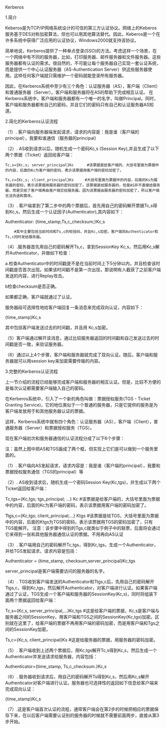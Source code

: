 Kerberos


1.简介

 Keberos是为TCP/IP网络系统设计的可信的第三方认证协议。网络上的Keberos服务基于DES对称加密算法，但也可以用其他算法替代。因此，Keberos是一个在许多系统中获得广泛应用的认证协议，Windows2000就支持该协议。

简单地说，Kerberos提供了一种单点登录(SSO)的方法。考虑这样一个场景，在一个网络中有不同的服务器，比如，打印服务器、邮件服务器和文件服务器。这些服务器都有认证的需求。很自然的，不可能让每个服务器自己实现一套认证系统，而是提供一个中心认证服务器（AS-Authentication Server）供这些服务器使用。这样任何客户端就只需维护一个密码就能登录所有服务器。
	
因此，在Kerberos系统中至少有三个角色：认证服务器（AS），客户端（Client）和普通服务器（Server）。客户端和服务器将在AS的帮助下完成相互认证。
在Kerberos系统中，客户端和服务器都有一个唯一的名字，叫做Principal。同时，客户端和服务器都有自己的密码，并且它们的密码只有自己和认证服务器AS知道。


2.简化的Kerberos认证流程

（1）. 客户端向服务器端发起请求，请求的内容是：我是谁（客户端的principal），我要和谁通信（服务器的principal）

（2）. AS收到请求以后，随机生成一个密码Kc,s (Session Key),并且生成了以下两个票据（Ticket）返回给客户端：
     
    Tc,s={Kc,s; server_principal}Kc 	 #该票据是给客户端的，大括号里面为票据中的内容，后面的Kc为客户端的密码，表示该票据用客户端的密码加密了。

    Ts,c={Kc,s; client_principal}Ks  	#大括号里面为票据中的内容，后面的Ks为服务器的密码，表示该票据用服务器的密码加密了。该票据是给服务器的，但是AS并不直接给服务器，而是交给了客户端再由客户端交给服务器。因为该票据由服务器的密码加密了，所以客户端无法伪造和篡改。


（3）. 客户端拿到了第二步中的两个票据后，首先用自己的密码解开票据Tc,s得到Kc,s，然后生成一个认证因子(Authenticator),其内容如下：

Authenticator: {time_stamp;Ts,c_checksum;}Kc,s  

		#其中主要包括当前时间和Ts,c的校验码，并且Kc,s加密。客户端将Authenticator和Ts,c同时发给服务器。


（4）.服务器首先用自己的密码解开Ts,c，拿到SessionKey Kc,s，然后用Kc,s解开Authenticator，并做如下检查：

a.检查Authenticator中的时间戳是不是在当前时间上下5分钟以内，并且检查该时间戳是否首次出现。如果该时间戳不是第一次出现，那说明有人截获了之前客户端发送的内容，进行Replay攻击。

b检查checksum是否正确。

如果都正确，客户端就通过了认证。

服务器段可选择性地给客户端回复一条消息来完成双向认证，内容如下：

{time_stamp}Kc,s  

其中包括客户端发送过去的时间戳，并且用 Kc,s加密。

（5）客户端通过解开该消息，通过比较服务器返回的时间戳和自己发送过去的时间戳是否一致，来验证服务器。

（6）通过以上4个步骤，客户端和服务器就完成了双向认证。随后，客户端和服务器就可以用session key来加密需要传输的内容。



3.完整的Kerberos认证流程

上一节介绍的流程已经能够完成客户端和服务器的相互认证。但是，比较不方便的是每次认证都需要客户端输入自己的密码。

在Kerberos系统中，引入了一个新的角色叫做：票据授权服务(TGS - Ticket Granting Service)，它的地位类似于一个普通的服务器，只是它提供的服务是为客户端发放用于和其他服务器认证的票据。

这样，Kerberos系统中就有四个角色：认证服务器（AS），客户端（Client），普通服务器（Server）和票据授权服务（TGS）。

现在客户端初次和服务器通信的认证流程分成了以下6个步骤：



注：虽然上图中把AS和TGS画成了两个框，但实现上它们是可以做到一个服务里面的。


（1）. 客户端向AS发起请求，请求内容是：我是谁（客户端的principal），我要和票据授权服务通信（TGS的principal）等

（2）. AS收到请求后，随机生成一个密码Session Key(Kc,tgs)，并生成以下两个Ticket返回给客户端：

Tc,tgs={Kc,tgs; tgs_principal; ...} Kc 		#该票据是给客户端的，大括号里面为票据中的内容，后面的Kc为客户端的密码，表示该票据用客户端的密码加密了。

Ttgs,c={Kc,tgs; client_principal;...} Ktgs 		#该票据是给TGS，大括号里面为票据中的内容，后面的Ktgs为TGS的密码，表示该票据用TGS的密码加密了，只有TGS能解开。
注意：该步骤中得到的Tgs,c就类似于例子中的联票，后面将会通过它来得到一张和其他服务器通信认证的票据。不用再向AS认证

（3）. 客户端用自己的密码解开Tc,tgs，得到Kc,tgs，生成一个Authenticator，并给TGS发起请求，请求内容是包括：

Authenticator = {time_stamp, checksum,server_principal}Kc,tgs

server_principal是客户端需要访问的服务器的名字。


（4）. TGS收到客户端发送的Authenticator和Ttgs,c后，先用自己的密码解开Ttgs,c，得到Kc,tgs，然后解开Authenticator，对客户端进行认证。如果客户端通过了认证，TGS生成一个客户端和服务器的SessionKey(Kc,s)，同时将组装下面两个票据返回给客户端：

  Tc,s={Kc,s, server_principal,...}Kc,tgs 		#这是给客户端的票据，Kc,s是客户端与服务器之间的SessionKey，用客户端和TGS之间的SessionKey(Kc,tgs)加密。区别就在这里了，给客户端的票据不再用客户端的密码加密，而是用客户端和Tgs之间的SessionKey加密。
     
 Ts,c={Kc,s, client_principal}Ks  				#这是给服务器的票据，用服务器的密码加密。

（5）. 客户端收到上述两个票据后，用Kc,tgs解开Tc,s得到Kc,s，然后生成一个Authenticator并发送请求给服务器，内容包括：

Authenticator={time_stamp, Ts,c_checksum.}Kc,s

（6）. 服务器收到请求后，用自己的密码解开Ts得到Kc,s，然后用Kc,s解开Authenticator对客户端进行认证。服务器也可选择性的返回如下信息给客户端来完成双向认证：

{time_stamp}Kc,s  

	
（7）.这是客户端首次认证的流程，通常客户端会在第2步的时候把相应的票据保存下来，在以后客户端需要认证别的服务器的时候就不需要前面两步，直接从第3步开始。

